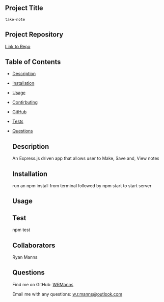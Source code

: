 ## Project Title
    take-note
    
  ## Project Repository

  [Link to Repo](https://github.com/WRManns/take-note)

  

   ## Table of Contents

- [Description](#description)
- [Installation](#installation)
- [Usage](#usage)

- [Contirbuting](#collaborators)
- [GitHub](#github)
- [Tests](#tests)
- [Questions](#questions)

    ## Description

    An Express.js driven app that allows user to Make, Save and, View notes

    ## Installation

    run an npm install from terminal followed by npm start to start server

    ## Usage

    

    

    ## Test

    npm test

    ## Collaborators

    Ryan Manns

    ## Questions
    
    Find me on GitHub: [WRManns](https://github.com/WRManns)
    
    Email me with any questions: w.r.manns@outlook.com  

